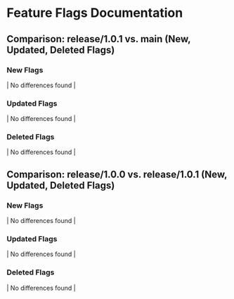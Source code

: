 # Feature Flags Documentation

## Comparison: release/1.0.1 vs. main (New, Updated, Deleted Flags)
### New Flags
| No differences found |
### Updated Flags
| No differences found |
### Deleted Flags
| No differences found |
## Comparison: release/1.0.0 vs. release/1.0.1 (New, Updated, Deleted Flags)
### New Flags
| No differences found |
### Updated Flags
| No differences found |
### Deleted Flags
| No differences found |
